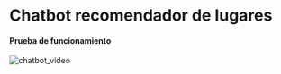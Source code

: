 # Chatbot recomendador de lugares

#### Prueba de funcionamiento
![chatbot_video](https://youtu.be/7_-ITdEGF18)
